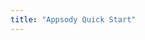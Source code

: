 ```yaml
---
title: "Appsody Quick Start"
---
```


<!-- This will be documentation for a quick install of the CLI and using the appsody CLI's basic commands
This will include a quick start video? 
(appsody init, run) (links to videos / demos?) -->